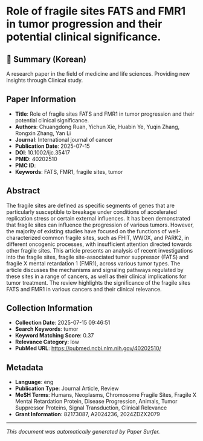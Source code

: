 # Role of fragile sites FATS and FMR1 in tumor progression and their potential clinical significance.

## 📝 Summary (Korean)
A research paper in the field of medicine and life sciences. Providing new insights through Clinical study.

## Paper Information
- **Title**: Role of fragile sites FATS and FMR1 in tumor progression and their potential clinical significance.
- **Authors**: Chuangdong Ruan, Yichun Xie, Huabin Ye, Yuqin Zhang, Rongxin Zhang, Yan Li
- **Journal**: International journal of cancer
- **Publication Date**: 2025-07-15
- **DOI**: 10.1002/ijc.35417
- **PMID**: 40202510
- **PMC ID**: 
- **Keywords**: FATS, FMR1, fragile sites, tumor

## Abstract
The fragile sites are defined as specific segments of genes that are particularly susceptible to breakage under conditions of accelerated replication stress or certain external influences. It has been demonstrated that fragile sites can influence the progression of various tumors. However, the majority of existing studies have focused on the functions of well-characterized common fragile sites, such as FHIT, WWOX, and PARK2, in different oncogenic processes, with insufficient attention directed towards other fragile sites. This article presents an analysis of recent investigations into the fragile sites, fragile site-associated tumor suppressor (FATS) and fragile X mental retardation 1 (FMR1), across various tumor types. The article discusses the mechanisms and signaling pathways regulated by these sites in a range of cancers, as well as their clinical implications for tumor treatment. The review highlights the significance of the fragile sites FATS and FMR1 in various cancers and their clinical relevance.

## Collection Information
- **Collection Date**: 2025-07-15 09:46:51
- **Search Keywords**: tumor
- **Keyword Matching Score**: 0.37
- **Relevance Category**: low
- **PubMed URL**: https://pubmed.ncbi.nlm.nih.gov/40202510/

## Metadata
- **Language**: eng
- **Publication Type**: Journal Article, Review
- **MeSH Terms**: Humans, Neoplasms, Chromosome Fragile Sites, Fragile X Mental Retardation Protein, Disease Progression, Animals, Tumor Suppressor Proteins, Signal Transduction, Clinical Relevance
- **Grant Information**: 82173087, A2024236, 2024ZDZX2079

---
*This document was automatically generated by Paper Surfer.*

